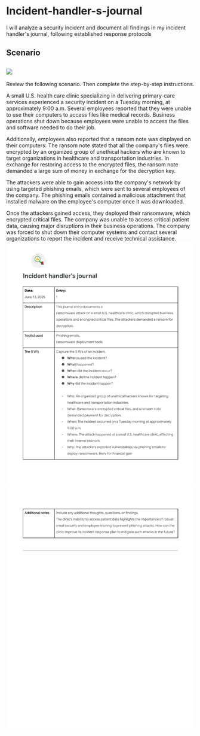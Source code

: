 # Incident-handler-s-journal
I will analyze a security incident and document all findings in my incident handler's journal, following established response protocols
## Scenario

## 

![](https://d3c33hcgiwev3.cloudfront.net/imageAssetProxy.v1/8ySTGroxRxuo5E_XAV9iOQ_1f8431d7685044528a6824b82988d3f1_ESkZioEEgVZq7iBzLQ8r76r4LTglH9ufwMUmLw8m3Fljni7wXeHHg21SAtLGfOR4jnlfLrszdSqbjWXLXmMiaZaqpI9NNd0OdRp60RBtiml2wnVzBdqmV6LJgPLf_OXIHnCjjpIt_qCXh9qsAXrDq0GYvOgJOvsHkdnJajbE2HqMUd6zu-MN93YpZLKMlw?expiry=1750636800000&hmac=XPaHdrJtxhev9hligUUoCMdPZKUXvAJXf4TiF8UhOik)

Review the following scenario. Then complete the step-by-step instructions.

A small U.S. health care clinic specializing in delivering primary-care services experienced a security incident on a Tuesday morning, at approximately 9:00 a.m. Several employees reported that they were unable to use their computers to access files like medical records. Business operations shut down because employees were unable to access the files and software needed to do their job.

Additionally, employees also reported that a ransom note was displayed on their computers. The ransom note stated that all the company's files were encrypted by an organized group of unethical hackers who are known to target organizations in healthcare and transportation industries. In exchange for restoring access to the encrypted files, the ransom note demanded a large sum of money in exchange for the decryption key. 

The attackers were able to gain access into the company's network by using targeted phishing emails, which were sent to several employees of the company. The phishing emails contained a malicious attachment that installed malware on the employee's computer once it was downloaded.

Once the attackers gained access, they deployed their ransomware, which encrypted critical files. The company was unable to access critical patient data, causing major disruptions in their business operations. The company was forced to shut down their computer systems and contact several organizations to report the incident and receive technical assistance.
![](Incident-handler's-journal/Incident-handler's-journal-1.png)
![](Incident-handler's-journal/Incident-handler's-journal-2.png)

